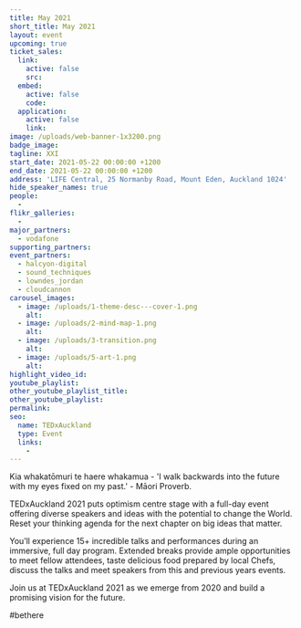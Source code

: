 ```yaml
---
title: May 2021
short_title: May 2021
layout: event
upcoming: true
ticket_sales:
  link:
    active: false
    src:
  embed:
    active: false
    code:
  application:
    active: false
    link:
image: /uploads/web-banner-1x3200.png
badge_image:
tagline: XXI
start_date: 2021-05-22 00:00:00 +1200
end_date: 2021-05-22 00:00:00 +1200
address: 'LIFE Central, 25 Normanby Road, Mount Eden, Auckland 1024'
hide_speaker_names: true
people:
  -
flikr_galleries:
  -
major_partners:
  - vodafone
supporting_partners:
event_partners:
  - halcyon-digital
  - sound_techniques
  - lowndes_jordan
  - cloudcannon
carousel_images:
  - image: /uploads/1-theme-desc---cover-1.png
    alt:
  - image: /uploads/2-mind-map-1.png
    alt:
  - image: /uploads/3-transition.png
    alt:
  - image: /uploads/5-art-1.png
    alt:
highlight_video_id:
youtube_playlist:
other_youtube_playlist_title:
other_youtube_playlist:
permalink:
seo:
  name: TEDxAuckland
  type: Event
  links:
    -
---
```


Kia whakatōmuri te haere whakamua - 'I walk backwards into the future with my eyes fixed on my past.' - Māori Proverb.

TEDxAuckland 2021 puts optimism centre stage with a full-day event offering diverse speakers and ideas with the potential to change the World. Reset your thinking agenda for the next chapter on big ideas that matter.

You’ll experience 15+ incredible talks and performances during an immersive, full day program. Extended breaks provide ample opportunities to meet fellow attendees, taste delicious food prepared by local Chefs, discuss the talks and meet speakers from this and previous years events.

Join us at TEDxAuckland 2021 as we emerge from 2020 and build a promising vision for the future.

\#bethere
